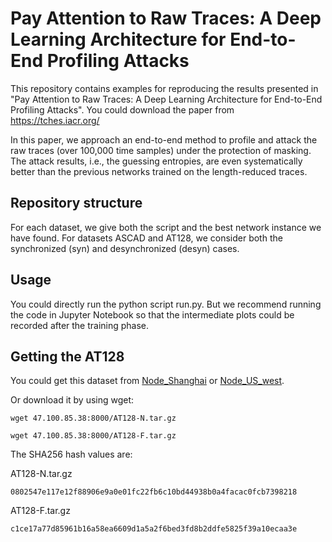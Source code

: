 # Pay Attention to Raw Traces: A Deep Learning Architecture for End-to-End Profiling Attacks

This repository contains examples for reproducing the results presented in "Pay Attention to Raw Traces: A Deep Learning Architecture for End-to-End Profiling Attacks". You could download the paper from https://tches.iacr.org/

In this paper, we approach an end-to-end method to profile and attack the raw traces (over 100,000 time samples) under the protection of masking.
The attack results, i.e., the guessing entropies, are even systematically better than the previous networks trained on the length-reduced traces.

## Repository structure
For each dataset, we give both the script and the best network instance we have found.
For datasets ASCAD and AT128, we consider both the synchronized (syn) and desynchronized (desyn) cases.

## Usage
You could directly run the python script run.py. But we recommend running the code in Jupyter Notebook so that the intermediate plots could be recorded after the training phase.

## Getting the AT128
You could get this dataset from [Node_Shanghai](http://47.100.85.38:8000/) or [Node_US_west](http://45.79.106.24:8000/).

Or download it by using wget:
```
wget 47.100.85.38:8000/AT128-N.tar.gz
```
```
wget 47.100.85.38:8000/AT128-F.tar.gz
```

The SHA256 hash values are:

AT128-N.tar.gz

`0802547e117e12f88906e9a0e01fc22fb6c10bd44938b0a4facac0fcb7398218`

AT128-F.tar.gz

`c1ce17a77d85961b16a58ea6609d1a5a2f6bed3fd8b2ddfe5825f39a10ecaa3e`



